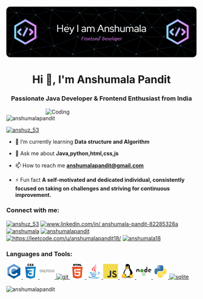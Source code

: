![MasterHead](https://github.com/anshumalapandit/anshumalapandit/blob/main/github-header-image.png?raw=true)
<h1 align="center">Hi 👋, I'm Anshumala Pandit</h1>
<h3 align="center">Passionate Java Developer & Frontend Enthusiast from India</h3>
<img align="right" alt="Coding" width="400" src="https://i.gifer.com/JXA0.gif">

<p align="left"> <img src="https://komarev.com/ghpvc/?username=anshumalapandit&label=Profile%20views&color=0e75b6&style=flat" alt="anshumalapandit" /> </p>

<p align="left"> <a href="https://twitter.com/anshuz_53" target="blank"><img src="https://img.shields.io/twitter/follow/anshuz_53?logo=twitter&style=for-the-badge" alt="anshuz_53" /></a> </p>

- 🌱 I’m currently learning **Data structure and Algorithm**

- 💬 Ask me about **Java,python,html,css,js**

- 📫 How to reach me **anshumalapandit@gmail.com**

- ⚡ Fun fact **A self-motivated and dedicated individual, consistently focused on taking on challenges and striving for continuous improvement.**

<h3 align="left">Connect with me:</h3>
<p align="left">
<a href="https://twitter.com/anshuz_53" target="blank"><img align="center" src="https://raw.githubusercontent.com/rahuldkjain/github-profile-readme-generator/master/src/images/icons/Social/twitter.svg" alt="anshuz_53" height="30" width="40" /></a>
<a href="https://linkedin.com/in/www.linkedin.com/in/ anshumala-pandit-82285328a" target="blank"><img align="center" src="https://raw.githubusercontent.com/rahuldkjain/github-profile-readme-generator/master/src/images/icons/Social/linked-in-alt.svg" alt="www.linkedin.com/in/ anshumala-pandit-82285328a" height="30" width="40" /></a>
<a href="https://www.codechef.com/users/anshumala" target="blank"><img align="center" src="https://cdn.jsdelivr.net/npm/simple-icons@3.1.0/icons/codechef.svg" alt="anshumala" height="30" width="40" /></a>
<a href="https://www.hackerrank.com/anshumalapandit" target="blank"><img align="center" src="https://raw.githubusercontent.com/rahuldkjain/github-profile-readme-generator/master/src/images/icons/Social/hackerrank.svg" alt="anshumalapandit" height="30" width="40" /></a>
<a href="https://www.leetcode.com/https://leetcode.com/u/anshumalapandit18/" target="blank"><img align="center" src="https://raw.githubusercontent.com/rahuldkjain/github-profile-readme-generator/master/src/images/icons/Social/leet-code.svg" alt="https://leetcode.com/u/anshumalapandit18/" height="30" width="40" /></a>
<a href="https://auth.geeksforgeeks.org/user/anshumala18" target="blank"><img align="center" src="https://raw.githubusercontent.com/rahuldkjain/github-profile-readme-generator/master/src/images/icons/Social/geeks-for-geeks.svg" alt="anshumala18" height="30" width="40" /></a>
</p>

<h3 align="left">Languages and Tools:</h3>
<p align="left"> <a href="https://www.cprogramming.com/" target="_blank" rel="noreferrer"> <img src="https://raw.githubusercontent.com/devicons/devicon/master/icons/c/c-original.svg" alt="c" width="40" height="40"/> </a> <a href="https://www.w3schools.com/css/" target="_blank" rel="noreferrer"> <img src="https://raw.githubusercontent.com/devicons/devicon/master/icons/css3/css3-original-wordmark.svg" alt="css3" width="40" height="40"/> </a> <a href="https://expressjs.com" target="_blank" rel="noreferrer"> <img src="https://raw.githubusercontent.com/devicons/devicon/master/icons/express/express-original-wordmark.svg" alt="express" width="40" height="40"/> </a> <a href="https://git-scm.com/" target="_blank" rel="noreferrer"> <img src="https://www.vectorlogo.zone/logos/git-scm/git-scm-icon.svg" alt="git" width="40" height="40"/> </a> <a href="https://www.w3.org/html/" target="_blank" rel="noreferrer"> <img src="https://raw.githubusercontent.com/devicons/devicon/master/icons/html5/html5-original-wordmark.svg" alt="html5" width="40" height="40"/> </a> <a href="https://www.java.com" target="_blank" rel="noreferrer"> <img src="https://raw.githubusercontent.com/devicons/devicon/master/icons/java/java-original.svg" alt="java" width="40" height="40"/> </a> <a href="https://developer.mozilla.org/en-US/docs/Web/JavaScript" target="_blank" rel="noreferrer"> <img src="https://raw.githubusercontent.com/devicons/devicon/master/icons/javascript/javascript-original.svg" alt="javascript" width="40" height="40"/> </a> <a href="https://www.linux.org/" target="_blank" rel="noreferrer"> <img src="https://raw.githubusercontent.com/devicons/devicon/master/icons/linux/linux-original.svg" alt="linux" width="40" height="40"/> </a> <a href="https://nodejs.org" target="_blank" rel="noreferrer"> <img src="https://raw.githubusercontent.com/devicons/devicon/master/icons/nodejs/nodejs-original-wordmark.svg" alt="nodejs" width="40" height="40"/> </a> <a href="https://www.python.org" target="_blank" rel="noreferrer"> <img src="https://raw.githubusercontent.com/devicons/devicon/master/icons/python/python-original.svg" alt="python" width="40" height="40"/> </a> <a href="https://www.sqlite.org/" target="_blank" rel="noreferrer"> <img src="https://www.vectorlogo.zone/logos/sqlite/sqlite-icon.svg" alt="sqlite" width="40" height="40"/> </a> </p>





<p><img align="center" src="https://github-readme-streak-stats.herokuapp.com/?user=anshumalapandit&theme=dark" alt="anshumalapandit" /></p>


